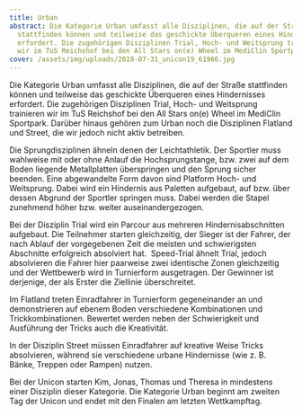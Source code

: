 ```yaml
---
title: Urban
abstract: Die Kategorie Urban umfasst alle Disziplinen, die auf der Straße
  stattfinden können und teilweise das geschickte Überqueren eines Hindernisses
  erfordert. Die zugehörigen Disziplinen Trial, Hoch- und Weitsprung trainieren
  wir im TuS Reichshof bei den All Stars on(e) Wheel im MediClin Sportpark.
cover: /assets/img/uploads/2018-07-31_unicon19_61966.jpg
---
```

Die Kategorie Urban umfasst alle Disziplinen, die auf der Straße stattfinden können und teilweise das geschickte Überqueren eines Hindernisses erfordert. Die zugehörigen Disziplinen Trial, Hoch- und Weitsprung trainieren wir im TuS Reichshof bei den All Stars on(e) Wheel im MediClin Sportpark. Darüber hinaus gehören zum Urban noch die Disziplinen Flatland und Street, die wir jedoch nicht aktiv betreiben.

Die Sprungdisziplinen ähneln denen der Leichtathletik. Der Sportler muss wahlweise mit oder ohne Anlauf die Hochsprungstange, bzw. zwei auf dem Boden liegende Metallplatten überspringen und den Sprung sicher beenden. Eine abgewandelte Form davon sind Platform Hoch- und Weitsprung. Dabei wird ein Hindernis aus Paletten aufgebaut, auf bzw. über dessen Abgrund der Sportler springen muss. Dabei werden die Stapel zunehmend höher bzw. weiter auseinandergezogen.

Bei der Disziplin Trial wird ein Parcour aus mehreren Hindernisabschnitten aufgebaut. Die Teilnehmer starten gleichzeitig, der Sieger ist der Fahrer, der nach Ablauf der vorgegebenen Zeit die meisten und schwierigsten Abschnitte erfolgreich absolviert hat.  Speed-Trial ähnelt Trial, jedoch absolvieren die Fahrer hier paarweise zwei identische Zonen gleichzeitig und der Wettbewerb wird in Turnierform ausgetragen. Der Gewinner ist derjenige, der als Erster die Ziellinie überschreitet.

Im Flatland treten Einradfahrer in Turnierform gegeneinander an und demonstrieren auf ebenem Boden verschiedene Kombinationen und Trickkombinationen. Bewertet werden neben der Schwierigkeit und Ausführung der Tricks auch die Kreativität.

In der Disziplin Street müssen Einradfahrer auf kreative Weise Tricks absolvieren, während sie verschiedene urbane Hindernisse (wie z. B. Bänke, Treppen oder Rampen) nutzen.

Bei der Unicon starten Kim, Jonas, Thomas und Theresa in mindestens einer Disziplin dieser Kategorie. Die Kategorie Urban beginnt am zweiten Tag der Unicon und endet mit den Finalen am letzten Wettkampftag.

